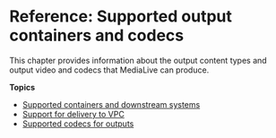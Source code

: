 # Reference: Supported output containers and codecs<a name="supported-containers-and-codecs-output"></a>

This chapter provides information about the output content types and output video and codecs that MediaLive can produce\.

**Topics**
+ [Supported containers and downstream systems](outputs-supported-containers.md)
+ [Support for delivery to VPC](outputs-support-vpc.md)
+ [Supported codecs for outputs](outputs-supported-containers-and-codecs.md)